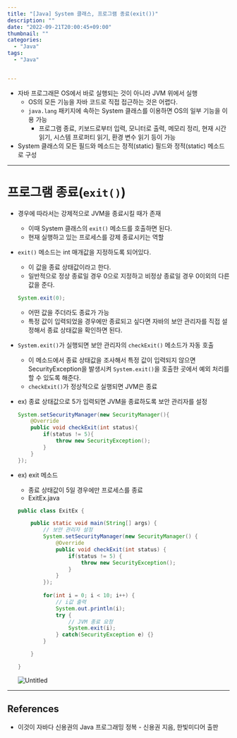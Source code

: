 ```yaml
---
title: "[Java] System 클래스, 프로그램 종료(exit())"
description: ""
date: "2022-09-21T20:00:45+09:00"
thumbnail: ""
categories:
  - "Java"
tags:
  - "Java"


---
```

<!--more-->

- 자바 프로그래믄 OS에서 바로 실행되는 것이 아니라 JVM 위에서 실행
    - OS의 모든 기능을 자바 코드로 직접 접근하는 것은 어렵다.
    - `java.lang` 패키지에 속하는 System 클래스를 이용하면 OS의 일부 기능을 이용 가능
        - 프로그램 종료, 키보드로부터 입력, 모니터로 출력, 메모리 정리, 현재 시간 읽기, 시스템 프로퍼티 읽기, 환경 변수 읽기 등이 가능
- System 클래스의 모든 필드와 메소드는 정적(static) 필드와 정적(static) 메소드로 구성

---

# 프로그램 종료(`exit()`)

- 경우에 따라서는 강제적으로 JVM을 종료시킬 때가 존재
    - 이때 System 클래스의 `exit()` 메소드를 호출하면 된다.
    - 현재 실행하고 있는 프로세스를 강제 종료시키는 역할
- `exit()` 메소드는 int 매개값을 지정하도록 되어있다.
    - 이 값을 종료 상태값이라고 한다.
    - 일반적으로 정상 종료일 경우 0으로 지정하고 비정상 종료일 경우 0이외의 다른 값을 준다.
    
    ```java
    System.exit(0);
    ```
    
    - 어떤 값을 주더라도 종료가 가능
    - 특정 값이 입력되었을 경우에만 종료되고 싶다면 자바의 보안 관리자를 직접 설정해서 종료 상태값을 확인하면 된다.
- `System.exit()`가 실행되면 보안 관리자의 `checkExit()` 메소드가 자동 호출
    - 이 메소드에서 종료 상태값을 조사해서 특정 값이 입력되지 않으면 SecurityException을 발생시켜 `System.exit()`을 호출한 곳에서 예외 처리를 할 수 있도록 해준다.
    - `checkExit()`가 정상적으로 실행되면 JVM은 종료
- ex) 종료 상태값으로 5가 입력되면 JVM을 종료하도록 보안 관리자를 설정
    
    ```java
    System.setSecurityManager(new SecurityManager(){
    	@Override
    	public void checkExit(int status){
    		if(status != 5){
    			throw new SecurityException();
    		}
    	}
    });
    ```
    
- ex) exit 메소드
    - 종료 상태값이 5일 경우에만 프로세스를 종료
    - ExitEx.java
    
    ```java
    public class ExitEx {
    
    	public static void main(String[] args) {
    		// 보안 관리자 설정
    		System.setSecurityManager(new SecurityManager() {
    			@Override
    			public void checkExit(int status) {
    				if(status != 5) {
    					throw new SecurityException();
    				}
    			}
    		});
    		
    		for(int i = 0; i < 10; i++) {
    			// i값 출력
    			System.out.println(i);
    			try {
    				// JVM 종료 요청
    				System.exit(i);
    			} catch(SecurityException e) {}
    		}
    
    	}
    
    }
    ```
    
    ![Untitled](/images/lang_java/basicAPI/System_클래스_프로그램_종료(exit())/Untitled.png)
    

---

## References

- 이것이 자바다 신용권의 Java 프로그래밍 정복 - 신용권 지음, 한빛미디어 출판